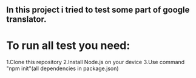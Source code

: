 ## In this project i tried to test some part of google translator.

# To run all test you need: 
1.Clone this repository
2.Install Node.js on your device
3.Use command "npm init"(all dependencies in package.json)
